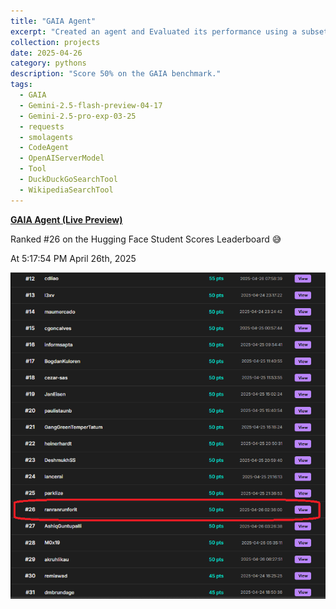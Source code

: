 ```yaml
---
title: "GAIA Agent"
excerpt: "Created an agent and Evaluated its performance using a subset of the level 1 questions of the validation set from GAIA. <br/><img src='/images/gaia.png'>"
collection: projects
date: 2025-04-26
category: pythons
description: "Score 50% on the GAIA benchmark."
tags:
  - GAIA
  - Gemini-2.5-flash-preview-04-17 
  - Gemini-2.5-pro-exp-03-25
  - requests
  - smolagents
  - CodeAgent
  - OpenAIServerModel
  - Tool
  - DuckDuckGoSearchTool
  - WikipediaSearchTool
---
```



**[GAIA Agent (Live Preview)](https://github.com/ranranrunforit/GAIA-Agent/tree/main)**

Ranked #26 on the Hugging Face Student Scores Leaderboard :sweat_smile:

At 5:17:54 PM April 26th, 2025

 ![image](/images/Rank.png)

